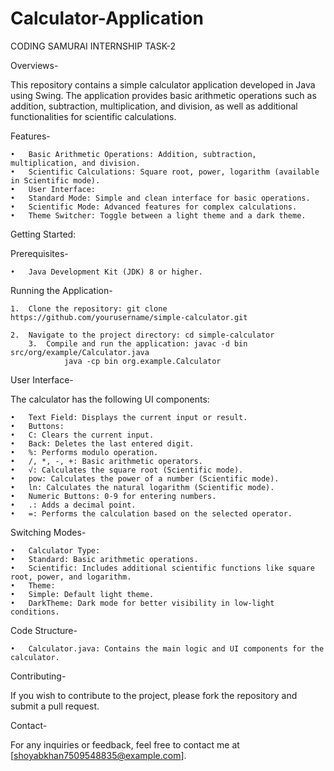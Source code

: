 # Calculator-Application
CODING SAMURAI INTERNSHIP TASK-2

Overviews- 

This repository contains a simple calculator application developed in Java using Swing. The application provides basic arithmetic operations such as addition, subtraction, multiplication, and division, as well as additional functionalities for scientific calculations.


Features-

	•	Basic Arithmetic Operations: Addition, subtraction, multiplication, and division.
	•	Scientific Calculations: Square root, power, logarithm (available in Scientific mode).
	•	User Interface:
	•	Standard Mode: Simple and clean interface for basic operations.
	•	Scientific Mode: Advanced features for complex calculations.
	•	Theme Switcher: Toggle between a light theme and a dark theme.


Getting Started:

Prerequisites-

	•	Java Development Kit (JDK) 8 or higher.


Running the Application-

	1.	Clone the repository: git clone https://github.com/yourusername/simple-calculator.git

 	2.	Navigate to the project directory: cd simple-calculator
        3.	Compile and run the application: javac -d bin src/org/example/Calculator.java
    	        java -cp bin org.example.Calculator

     
User Interface-

The calculator has the following UI components:

	•	Text Field: Displays the current input or result.
	•	Buttons:
	•	C: Clears the current input.
	•	Back: Deletes the last entered digit.
	•	%: Performs modulo operation.
	•	/, *, -, +: Basic arithmetic operators.
	•	√: Calculates the square root (Scientific mode).
	•	pow: Calculates the power of a number (Scientific mode).
	•	ln: Calculates the natural logarithm (Scientific mode).
	•	Numeric Buttons: 0-9 for entering numbers.
	•	.: Adds a decimal point.
	•	=: Performs the calculation based on the selected operator.


Switching Modes-

	•	Calculator Type:
	•	Standard: Basic arithmetic operations.
	•	Scientific: Includes additional scientific functions like square root, power, and logarithm.
	•	Theme:
	•	Simple: Default light theme.
	•	DarkTheme: Dark mode for better visibility in low-light conditions.


Code Structure-

	•	Calculator.java: Contains the main logic and UI components for the calculator.


Contributing-

If you wish to contribute to the project, please fork the repository and submit a pull request.


Contact-

For any inquiries or feedback, feel free to contact me at [shoyabkhan7509548835@example.com].
